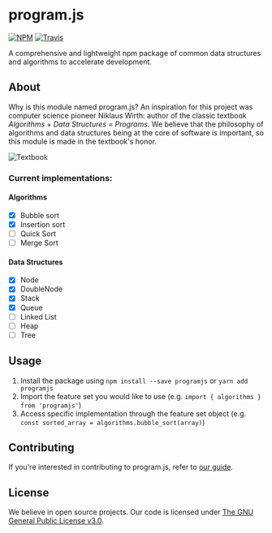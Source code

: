 # program.js
[![NPM](https://nodei.co/npm/programjs.png?mini=true)](https://nodei.co/npm/programjs/)
[![Travis](https://img.shields.io/travis/eloreprojects/programjs.svg)]()

A comprehensive and lightweight npm package of common data structures and algorithms to accelerate development.

## About
Why is this module named program.js? An inspiration for this project was computer science pioneer Niklaus Wirth: author of the classic textbook *Algorithms + Data Structures = Programs*. We believe that the philosophy of algorithms and data structures being at the core of software is important, so this module is made in the textbook's honor.

![Textbook](https://upload.wikimedia.org/wikipedia/en/9/90/Algorithms_%2B_Data_Structures.jpg)

### Current implementations:

#### Algorithms
- [x] Bubble sort
- [x] Insertion sort
- [ ] Quick Sort
- [ ] Merge Sort

#### Data Structures
- [x] Node
- [x] DoubleNode
- [x] Stack
- [x] Queue
- [ ] Linked List
- [ ] Heap
- [ ] Tree

## Usage
1. Install the package using `npm install --save programjs` or `yarn add programjs`
2. Import the feature set you would like to use (e.g. `import { algorithms } from 'programjs'`)
3. Access specific implementation through the feature set object (e.g. `const sorted_array = algorithms.bubble_sort(array)`)

## Contributing
If you're interested in contributing to program.js, refer to [our guide](https://github.com/eloreprojects/programjs/blob/master/CONTRIBUTING.md).

## License
We believe in open source projects. Our code is licensed under [The GNU General Public License v3.0](https://www.gnu.org/licenses/gpl-3.0.en.html).
